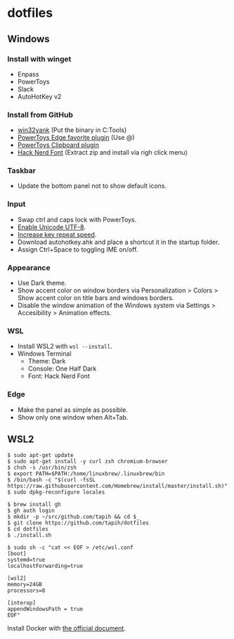 # dotfiles

## Windows

### Install with winget

- Enpass
- PowerToys
- Slack
- AutoHotKey v2

### Install from GitHub

- [win32yank](https://github.com/equalsraf/win32yank) (Put the binary in C:Tools)
- [PowerToys Edge favorite plugin](https://github.com/davidegiacometti/PowerToys-Run-EdgeFavorite) (Use @)
- [PowerToys Clipboard plugin](https://github.com/CoreyHayward/PowerToys-Run-ClipboardManager)
- [Hack Nerd Font](https://www.nerdfonts.com/font-downloads) (Extract zip and install via righ click menu)

### Taskbar

- Update the bottom panel not to show default icons.

### Input

- Swap ctrl and caps lock with PowerToys.
- [Enable Unicode UTF-8](https://togeonet.co.jp/post-13850).
- [Increase key repeat speed](https://www.pasoble.jp/windows/10/keyboard-sokudo-settei.html).
- Download autohotkey.ahk and place a shortcut it in the startup folder.
- Assign Ctrl+Space to toggling IME on/off.

### Appearance

- Use Dark theme.
- Show accent color on window borders via Personalization > Colors > Show accent color on title bars and windows borders.
- Disable the window animation of the Windows system via Settings > Accesibility > Animation effects.

### WSL

- Install WSL2 with `wsl --install`.
- Windows Terminal
  - Theme: Dark
  - Console: One Half Dark
  - Font: Hack Nerd Font

### Edge

- Make the panel as simple as possible.
- Show only one window when Alt+Tab.

## WSL2

```console
$ sudo apt-get update
$ sudo apt-get install -y curl zsh chromium-browser
$ chsh -s /usr/bin/zsh
$ export PATH=$PATH:/home/linuxbrew/.linuxbrew/bin
$ /bin/bash -c "$(curl -fsSL https://raw.githubusercontent.com/Homebrew/install/master/install.sh)"
$ sudo dpkg-reconfigure locales

$ brew install gh
$ gh auth login
$ mkdir -p ~/src/github.com/tapih && cd $_
$ git clone https://github.com/tapih/dotfiles
$ cd dotfiles
$ ./install.sh

$ sudo sh -c "cat << EOF > /etc/wsl.conf
[boot]
systemd=true
localhostForwarding=true

[wsl2]
memory=24GB
processors=8

[interop]
appendWindowsPath = true
EOF"
```

Install Docker with [the official document](https://docs.docker.com/engine/install/ubuntu/#install-using-the-repository).
